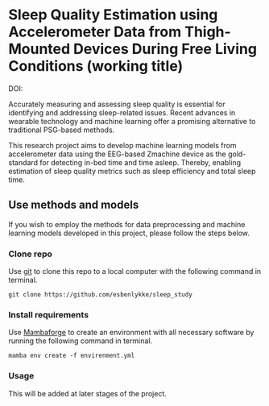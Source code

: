 # Sleep Quality Estimation using Accelerometer Data from Thigh-Mounted Devices During Free Living Conditions (working title)

DOI: []()

Accurately measuring and assessing sleep quality is essential for identifying and addressing sleep-related issues. Recent advances in wearable technology and machine learning offer a promising alternative to traditional PSG-based methods. 

This research project aims to develop machine learning models from accelerometer data using the EEG-based Zmachine device as the gold-standard for detecting in-bed time and time asleep. Thereby, enabling estimation of sleep quality metrics such as sleep efficiency and total sleep time.

## Use methods and models

If you wish to employ the methods for data preprocessing and machine learning models developed in this project, please follow the steps below.

### Clone repo

Use [git](https://git-scm.com/downloads) to clone this repo to a local computer with the following command in terminal.

```
git clone https://github.com/esbenlykke/sleep_study
``` 

### Install requirements

Use [Mambaforge](https://github.com/conda-forge/miniforge#mambaforge) to create an environment with all necessary software by running the following command in terminal.

```
mamba env create -f envirenment.yml
```

### Usage

This will be added at later stages of the project. 
